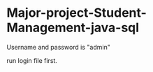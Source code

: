 # Major-project-Student-Management-java-sql

Username and password is "admin"

run login file first.
